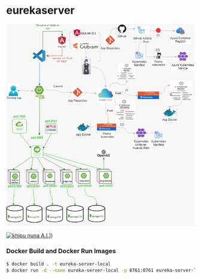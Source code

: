 # eurekaserver



![Alt text](https://github.com/51NG-L-R1D-D/eurekaserver/blob/master/src/main/resources/fotocreador/diagrama.jpeg)

[![ khipu nuna A.I.]([https://avatars.githubusercontent.com/u/129013697?s=400&u=ef6d4d2c824cf0c5b5b85f6f44028c3ab9e9c057&v=4])](https://github.com/51NG-L-R1D-D/eurekaserver/blob/master/src/main/resources/fotocreador/foto.jpeg)])




### Docker Build and Docker Run Images
```bash
$ docker build . -t eureka-server-local
$ docker run -d --name eureka-server-local -p 8761:8761 eureka-server-local
```
